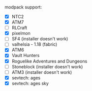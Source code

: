 modpack support:

- [x] NTC2
- [x] ATM7
- [ ] RLCraft
- [x] pixelmon
- [ ] SF4 (installer doesn't work)
- [ ] valhelsia - 1.18 (fabric)
- [x] ATM6
- [x] Vault Hunters
- [x] Roguelike Adventures and Dungeons
- [ ] Stoneblock (installer doesn't work)
- [ ] ATM3 (installer doesn't work)
- [x] sevtech: ages
- [x] sevtech: ages sky
